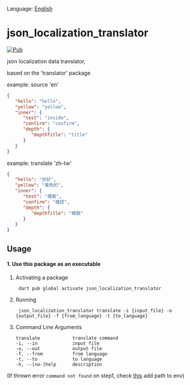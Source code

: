 Language: [English](README.md)

# json_localization_translator
[![Pub](https://img.shields.io/pub/v/json_localization_translator.svg?style=flat-square)](https://pub.dartlang.org/packages/json_localization_translator)

json localization data translator,

based on the 'translator' package

example: source 'en'
```json
{
   "hello": "hello",
   "yellow": "yellow",
   "inner": {
      "test": "inside",
      "confirm": "confirm",
      "depth": {
         "depthTitle": "title"
      }
   }
}
```

example: translate 'zh-tw'
```json
{
   "hello": "你好",
   "yellow": "黃色的",
   "inner": {
      "test": "裡面",
      "confirm": "確認",
      "depth": {
         "depthTitle": "標題"
      }
   }
}
```


## Usage

#### 1. Use this package as an executable
1. Activating a package

        dart pub global activate json_localization_translator

2. Running

        json_localization_translator translate -i {input_file} -o {output_file} -f {from_language} -t {to_language}

3. Command Line Arguments
    ```shell script
    translate            translate command
    -i, --in             input file
    -o, --out            output file
    -f, --from           from language
    -t, --to             to language
    -h, --[no-]help      description
    ```

(If thrown error `command not found` on step1, check [this](https://dart.cn/tools/pub/cmd/pub-global) add path to env) 
